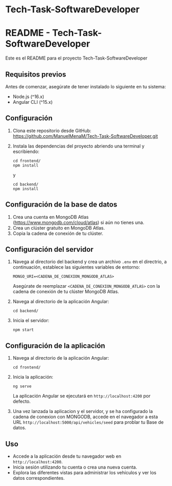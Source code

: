 # Tech-Task-SoftwareDeveloper



# README - Tech-Task-SoftwareDeveloper

Este es el README para el proyecto Tech-Task-SoftwareDeveloper

## Requisitos previos

Antes de comenzar, asegúrate de tener instalado lo siguiente en tu sistema:

- Node.js (^16.x)
- Angular CLI (^15.x)

## Configuración

1. Clona este repositorio desde GitHub:
    https://github.com/ManuelMenaM/Tech-Task-SoftwareDeveloper.git
    
2. Instala las dependencias del proyecto abriendo una terminal y escribiendo:

   ```shell
   cd frontend/
   npm install
   ```
   y
   
   ```shell
   cd backend/
   npm install
   ```

## Configuración de la base de datos

1. Crea una cuenta en MongoDB Atlas (https://www.mongodb.com/cloud/atlas) si aún no tienes una.
2. Crea un clúster gratuito en MongoDB Atlas.
3. Copia la cadena de conexión de tu clúster.

## Configuración del servidor

1. Navega al directorio del backend y crea un archivo `.env` en el directrio, a continuación, establece las siguientes variables de entorno:

   ```dotenv
   MONGO_URI=<CADENA_DE_CONEXION_MONGODB_ATLAS>
   ```

   Asegúrate de reemplazar `<CADENA_DE_CONEXION_MONGODB_ATLAS>` con la cadena de conexión de tu clúster MongoDB Atlas.
   
2. Navega al directorio de la aplicación Angular:

    ```shell
    cd backend/
    ```

3. Inicia el servidor:

   ```shell
   npm start
   ```

## Configuración de la aplicación

1. Navega al directorio de la aplicación Angular:

   ```shell
   cd frontend/
   ```

2. Inicia la aplicación:

   ```shell
   ng serve
   ```

   La aplicación Angular se ejecutará en `http://localhost:4200` por defecto.
   
3. Una vez lanzada la aplicacion y el servidor, y se ha configurado la cadena de conexion con MONGODB, accede en el navegador a esta URL `http://localhost:5000/api/vehicles/seed` para problar tu Base de datos.

## Uso

- Accede a la aplicación desde tu navegador web en `http://localhost:4200`.
- Inicia sesión utilizando tu cuenta o crea una nueva cuenta.
- Explora las diferentes vistas para administrar los vehículos y ver los datos correspondientes.




